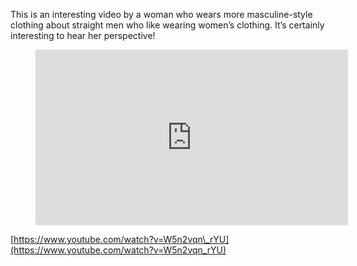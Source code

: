 This is an interesting video by a woman who wears more masculine-style clothing about straight men who like wearing women’s clothing. It’s certainly interesting to hear her perspective!

<figure><div class="wp-block-embed__wrapper"><iframe loading="lazy" title="What Does it Mean if I'm a Straight Man Who Likes to Dress in Women's Clothing?" width="500" height="281" src="https://www.youtube.com/embed/W5n2vqn_rYU?feature=oembed" frameborder="0" allow="accelerometer; autoplay; clipboard-write; encrypted-media; gyroscope; picture-in-picture; web-share" referrerpolicy="strict-origin-when-cross-origin" allowfullscreen=""></iframe></div></figure>

[https://www.youtube.com/watch?v=W5n2vqn\_rYU](https://www.youtube.com/watch?v=W5n2vqn_rYU)